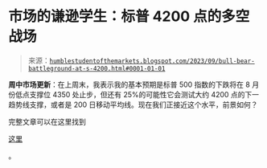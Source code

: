 <!--yml

分类：未分类

日期：2024-05-18 01:24:54

-->

# 市场的谦逊学生：标普 4200 点的多空战场

> 来源：[`humblestudentofthemarkets.blogspot.com/2023/09/bull-bear-battleground-at-s-4200.html#0001-01-01`](https://humblestudentofthemarkets.blogspot.com/2023/09/bull-bear-battleground-at-s-4200.html#0001-01-01)

**周中市场更新**：在上周末，我表示我的基本预期是标普 500 指数的下跌将在 8 月份低点支撑位 4350 处止步，但还有 25%的可能性它会测试大约 4200 点的下一趋势线支撑，或者是 200 日移动平均线。现在我们正接近这个水平，前景如何？

完整文章可以在这里找到

[这里](https://humblestudentofthemarkets.com/2023/09/27/bull-bear-battleground-at-sp-4200/)

。
